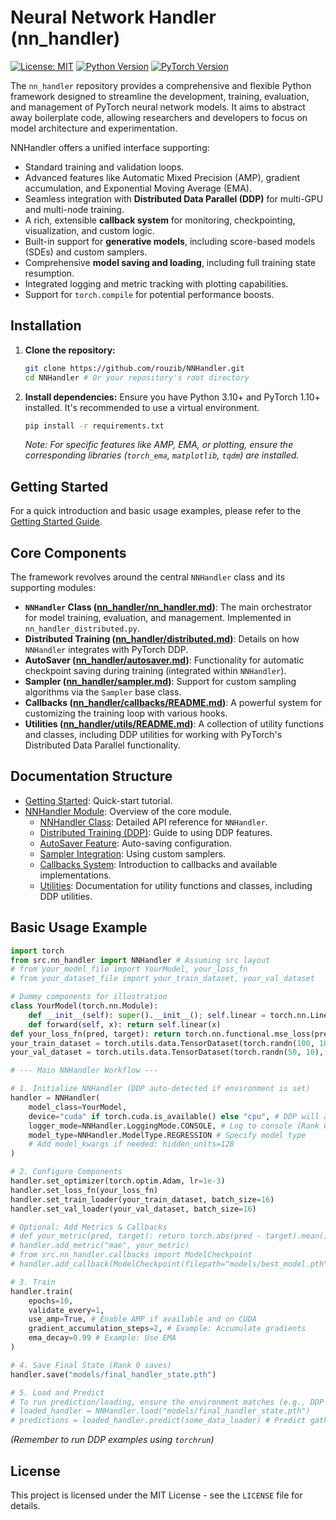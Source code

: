 # Neural Network Handler (nn_handler)

[![License: MIT](https://img.shields.io/badge/License-MIT-yellow.svg)](https://opensource.org/licenses/MIT) <!-- Optional: Add license -->
[![Python Version](https://img.shields.io/badge/python-3.10%2B-blue.svg)](https://www.python.org/) <!-- Optional: Add Python version -->
[![PyTorch Version](https://img.shields.io/badge/pytorch-2.0%2B-orange.svg)](https://pytorch.org/) <!-- Optional: Add PyTorch version -->

The `nn_handler` repository provides a comprehensive and flexible Python framework designed to streamline the development, training, evaluation, and management of PyTorch neural network models. It aims to abstract away boilerplate code, allowing researchers and developers to focus on model architecture and experimentation.

NNHandler offers a unified interface supporting:
*   Standard training and validation loops.
*   Advanced features like Automatic Mixed Precision (AMP), gradient accumulation, and Exponential Moving Average (EMA).
*   Seamless integration with **Distributed Data Parallel (DDP)** for multi-GPU and multi-node training.
*   A rich, extensible **callback system** for monitoring, checkpointing, visualization, and custom logic.
*   Built-in support for **generative models**, including score-based models (SDEs) and custom samplers.
*   Comprehensive **model saving and loading**, including full training state resumption.
*   Integrated logging and metric tracking with plotting capabilities.
*   Support for `torch.compile` for potential performance boosts.

## Installation

1.  **Clone the repository:**
    ```bash
    git clone https://github.com/rouzib/NNHandler.git
    cd NNHandler # Or your repository's root directory
    ```

2.  **Install dependencies:** Ensure you have Python 3.10+ and PyTorch 1.10+ installed. It's recommended to use a virtual environment.
    ```bash
    pip install -r requirements.txt
    ```
    *Note: For specific features like AMP, EMA, or plotting, ensure the corresponding libraries (`torch_ema`, `matplotlib`, `tqdm`) are installed.*

## Getting Started

For a quick introduction and basic usage examples, please refer to the [Getting Started Guide](doc/getting_started.md).

## Core Components

The framework revolves around the central `NNHandler` class and its supporting modules:

*   **`NNHandler` Class ([nn_handler/nn_handler.md](doc/nn_handler/nn_handler.md))**: The main orchestrator for model training, evaluation, and management. Implemented in `nn_handler_distributed.py`.
*   **Distributed Training ([nn_handler/distributed.md](doc/nn_handler/distributed.md))**: Details on how `NNHandler` integrates with PyTorch DDP.
*   **AutoSaver ([nn_handler/autosaver.md](doc/nn_handler/autosaver.md))**: Functionality for automatic checkpoint saving during training (integrated within `NNHandler`).
*   **Sampler ([nn_handler/sampler.md](doc/nn_handler/sampler.md))**: Support for custom sampling algorithms via the `Sampler` base class.
*   **Callbacks ([nn_handler/callbacks/README.md](doc/nn_handler/callbacks/README.md))**: A powerful system for customizing the training loop with various hooks.
*   **Utilities ([nn_handler/utils/README.md](doc/nn_handler/utils/README.md))**: A collection of utility functions and classes, including DDP utilities for working with PyTorch's Distributed Data Parallel functionality.

## Documentation Structure

*   [Getting Started](doc/getting_started.md): Quick-start tutorial.
*   [NNHandler Module](doc/nn_handler/README.md): Overview of the core module.
    *   [NNHandler Class](doc/nn_handler/nn_handler.md): Detailed API reference for `NNHandler`.
    *   [Distributed Training (DDP)](doc/nn_handler/distributed.md): Guide to using DDP features.
    *   [AutoSaver Feature](doc/nn_handler/autosaver.md): Auto-saving configuration.
    *   [Sampler Integration](doc/nn_handler/sampler.md): Using custom samplers.
    *   [Callbacks System](doc/nn_handler/callbacks/README.md): Introduction to callbacks and available implementations.
    *   [Utilities](doc/nn_handler/utils/README.md): Documentation for utility functions and classes, including DDP utilities.

## Basic Usage Example

```python
import torch
from src.nn_handler import NNHandler # Assuming src layout
# from your_model_file import YourModel, your_loss_fn
# from your_dataset_file import your_train_dataset, your_val_dataset

# Dummy components for illustration
class YourModel(torch.nn.Module):
    def __init__(self): super().__init__(); self.linear = torch.nn.Linear(10, 1)
    def forward(self, x): return self.linear(x)
def your_loss_fn(pred, target): return torch.nn.functional.mse_loss(pred, target)
your_train_dataset = torch.utils.data.TensorDataset(torch.randn(100, 10), torch.randn(100, 1))
your_val_dataset = torch.utils.data.TensorDataset(torch.randn(50, 10), torch.randn(50, 1))

# --- Main NNHandler Workflow ---

# 1. Initialize NNHandler (DDP auto-detected if environment is set)
handler = NNHandler(
    model_class=YourModel,
    device="cuda" if torch.cuda.is_available() else "cpu", # DDP will assign specific cuda device
    logger_mode=NNHandler.LoggingMode.CONSOLE, # Log to console (Rank 0 only)
    model_type=NNHandler.ModelType.REGRESSION # Specify model type
    # Add model_kwargs if needed: hidden_units=128
)

# 2. Configure Components
handler.set_optimizer(torch.optim.Adam, lr=1e-3)
handler.set_loss_fn(your_loss_fn)
handler.set_train_loader(your_train_dataset, batch_size=16)
handler.set_val_loader(your_val_dataset, batch_size=16)

# Optional: Add Metrics & Callbacks
# def your_metric(pred, target): return torch.abs(pred - target).mean().item()
# handler.add_metric("mae", your_metric)
# from src.nn_handler.callbacks import ModelCheckpoint
# handler.add_callback(ModelCheckpoint(filepath="models/best_model.pth", monitor="val_loss"))

# 3. Train
handler.train(
    epochs=10,
    validate_every=1,
    use_amp=True, # Enable AMP if available and on CUDA
    gradient_accumulation_steps=2, # Example: Accumulate gradients
    ema_decay=0.99 # Example: Use EMA
)

# 4. Save Final State (Rank 0 saves)
handler.save("models/final_handler_state.pth")

# 5. Load and Predict
# To run prediction/loading, ensure the environment matches (e.g., DDP or single process)
# loaded_handler = NNHandler.load("models/final_handler_state.pth")
# predictions = loaded_handler.predict(some_data_loader) # Predict gathers on Rank 0
```
*(Remember to run DDP examples using `torchrun`)*
## License

This project is licensed under the MIT License - see the `LICENSE` file for details.
